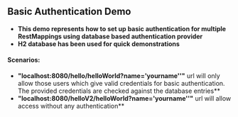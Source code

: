 ## Basic Authentication Demo 
* **This demo represents how to set up basic authentication for multiple RestMappings 
 using database based authentication provider**
* **H2 database has been used for quick demonstrations**
#### Scenarios:
* **"localhost:8080/hello/helloWorld?name='yourname''"**  url will only allow those users which give valid credentials for basic authentication. The provided credentials are checked against the database entries**
* **"localhost:8080/helloV2/helloWorld?name='yourname''"**  url will allow access without any authentication**
